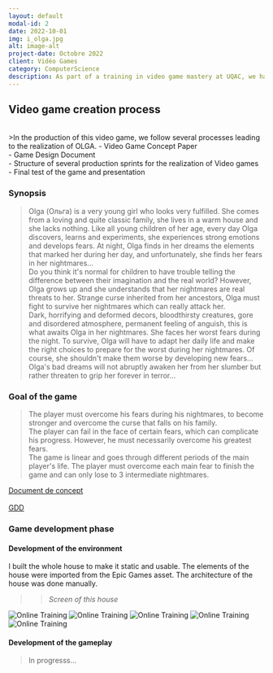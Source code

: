 ```yaml
---
layout: default
modal-id: 2
date: 2022-10-01
img: i_olga.jpg
alt: image-alt
project-date: Octobre 2022
client: Vidéo Games
category: ComputerScience
description: As part of a training in video game mastery at UQAC, we have to make a video game in a team of 4. The imposed theme is "you are your own enemy". We are making this video game on Unreal Engine 5.
---
```

## Video game creation process
<br/>
>In the production of this video game, we follow several processes leading to the realization of OLGA.
- Video Game Concept Paper<br/>
- Game Design Document<br/>
- Structure of several production sprints for the realization of Video games<br/>
- Final test of the game and presentation
<br/>

### Synopsis
>Olga (Ольга) is a very young girl who looks very fulfilled. She comes from a loving and quite classic family, she lives in a warm house and she lacks nothing. Like all young children of her age, every day Olga discovers, learns and experiments, she experiences strong emotions and develops fears. At night, Olga finds in her dreams the elements that marked her during her day, and unfortunately, she finds her fears in her nightmares...<br/>
Do you think it's normal for children to have trouble telling the difference between their imagination and the real world? However, Olga grows up and she understands that her nightmares are real threats to her. Strange curse inherited from her ancestors, Olga must fight to survive her nightmares which can really attack her.<br/>
Dark, horrifying and deformed decors, bloodthirsty creatures, gore and disordered atmosphere, permanent feeling of anguish, this is what awaits Olga in her nightmares. She faces her worst fears during the night. To survive, Olga will have to adapt her daily life and make the right choices to prepare for the worst during her nightmares. Of course, she shouldn't make them worse by developing new fears...<br/>
Olga's bad dreams will not abruptly awaken her from her slumber but rather threaten to grip her forever in terror...

### Goal of the game
>The player must overcome his fears during his nightmares, to become stronger and overcome the curse that falls on his family.<br/>
The player can fail in the face of certain fears, which can complicate his progress. However, he must necessarily overcome his greatest fears.<br/>
The game is linear and goes through different periods of the main player's life. The player must overcome each main fear to finish the game and can only lose to 3 intermediate nightmares.

<div class="col-dark-8 col-dark-offset-2 text-center">
<a href="{{ site.baseurl }}/img/portfolio/olga_dc.pdf" button type="button" class="fa fa-download">
          Document de concept
</a>
</div>
<br/>
<div class="col-dark-8 col-dark-offset-2 text-center">
<a href="{{ site.baseurl }}/img/portfolio/olga_gdd.pdf" button type="button" class="fa fa-download">
          GDD
</a>
</div>


### Game development phase
#### Development of the environment
>
I built the whole house to make it static and usable. The elements of the house were imported from the Epic Games asset. The architecture of the house was done manually.<br/>
>> _Screen of this house_
<img src = "{{ site.baseurl }}/img/portfolio/i_olga_step1.png " class = "img-responsive" alt = "Online Training">
<img src = "{{ site.baseurl }}/img/portfolio/i_olga_step2.png " class = "img-responsive" alt = "Online Training">
<img src = "{{ site.baseurl }}/img/portfolio/i_olga_step3.png " class = "img-responsive" alt = "Online Training">
<img src = "{{ site.baseurl }}/img/portfolio/i_olga_step4.png " class = "img-responsive" alt = "Online Training">
<img src = "{{ site.baseurl }}/img/portfolio/i_olga_step5.png " class = "img-responsive" alt = "Online Training">

#### Development of the gameplay
>In progresss...